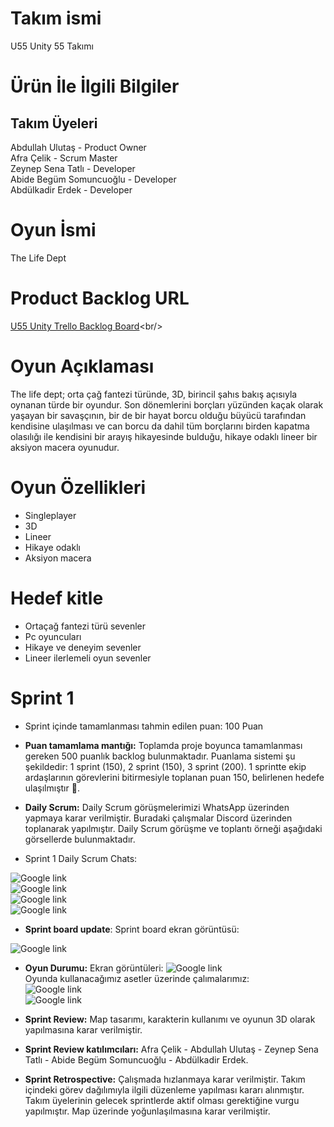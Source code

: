 # Takım ismi
U55 Unity 55 Takımı
# Ürün İle İlgili Bilgiler
## Takım Üyeleri
Abdullah Ulutaş - Product Owner <br/>
Afra Çelik - Scrum Master <br/>
Zeynep Sena Tatlı - Developer <br/>
Abide Begüm Somuncuoğlu - Developer <br/>
Abdülkadir Erdek - Developer <br/>
# Oyun İsmi
The Life Dept
# Product Backlog URL
[U55 Unity Trello Backlog Board](https://trello.com/b/mdPIUhbD/team-board!)<br/>
# Oyun Açıklaması
The life dept; orta çağ fantezi türünde, 3D, birincil şahıs bakış açısıyla oynanan türde bir oyundur. Son dönemlerini borçları yüzünden kaçak olarak yaşayan bir savaşçının, bir de bir hayat borcu olduğu büyücü tarafından kendisine ulaşılması ve can borcu da dahil tüm borçlarını birden kapatma olasılığı ile kendisini bir arayış hikayesinde bulduğu, hikaye odaklı lineer bir aksiyon macera oyunudur. 

# Oyun Özellikleri
- Singleplayer<br/>
- 3D<br/>
- Lineer<br/>
- Hikaye odaklı<br/>
- Aksiyon macera<br/>

# Hedef kitle
- Ortaçağ fantezi türü sevenler<br/>
- Pc oyuncuları<br/>
- Hikaye ve deneyim sevenler<br/>
- Lineer ilerlemeli oyun sevenler<br/>

# Sprint 1
- Sprint içinde tamamlanması tahmin edilen puan: 100 Puan
- **Puan tamamlama mantığı:** Toplamda proje boyunca tamamlanması gereken 500 puanlık backlog bulunmaktadır. Puanlama sistemi şu şekildedir: 1 sprint (150), 2 sprint (150), 3 sprint (200). 1 sprintte ekip ardaşlarının görevlerini bitirmesiyle toplanan puan 150, belirlenen hedefe ulaşılmıştır 💫.

- **Daily Scrum:** Daily Scrum görüşmelerimizi WhatsApp üzerinden yapmaya karar verilmiştir. Buradaki çalışmalar Discord üzerinden toplanarak yapılmıştır. Daily Scrum görüşme ve toplantı örneği aşağıdaki görsellerde bulunmaktadır.<br/>
- Sprint 1 Daily Scrum Chats:
  
![Google link](https://github.com/Afracelik/Grup55/blob/main/images/sprin1-discord2.png)<br/>
![Google link](https://github.com/Afracelik/Grup55/blob/main/images/sprin1.png)<br/>
![Google link](https://github.com/Afracelik/Grup55/blob/main/images/sprint1-%20wp.....png)<br/>
![Google link](https://github.com/Afracelik/Grup55/blob/main/images/sprint1-%20wp2....png)<br/>

- **Sprint board update**: Sprint board ekran görüntüsü:<br/>

![Google link](https://github.com/Afracelik/Grup55/blob/main/images/trello%20sprint1.png)<br/>

- **Oyun Durumu:** Ekran görüntüleri:
![Google link](https://github.com/Afracelik/Grup55/blob/main/images/unity1.png)<br/>
Oyunda kullanacağımız asetler üzerinde çalımalarımız:<br/>
![Google link](https://github.com/Afracelik/Grup55/blob/main/images/unity%202.png)<br/>
![Google link](https://github.com/Afracelik/Grup55/blob/main/images/unity%203.png)<br/>


- **Sprint Review:** Map tasarımı,  karakterin kullanımı ve oyunun 3D olarak yapılmasına karar verilmiştir.<br/>
- **Sprint Review katılımcıları:** Afra Çelik - Abdullah Ulutaş - Zeynep Sena Tatlı - Abide Begüm Somuncuoğlu - Abdülkadir Erdek.

- **Sprint Retrospective:**
Çalışmada hızlanmaya karar verilmiştir.
Takım içindeki görev dağılımıyla ilgili düzenleme yapılması kararı alınmıştır.
Takım üyelerinin gelecek sprintlerde aktif olması gerektiğine vurgu yapılmıştır.
Map üzerinde yoğunlaşılmasına karar verilmiştir.


